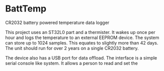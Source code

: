 # BattTemp
CR2032 battery powered temperature data logger

This project uses an ST32L0 part and a thermister. It wakes up once per hour and logs the temperature to an external EEPROM device.
The system can store up to 1024 samples. This equates to slightly more than 42 days. The unit should run for over 2 years on a single 
CR2032 battery. 

The device also has a USB port for data offload. The interface is a simple serial console like system. It allows a person to read and set the 
